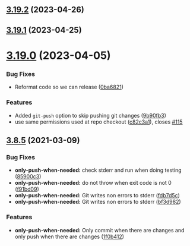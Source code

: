 ## [3.19.2](https://github.com/TriPSs/conventional-changelog-action/compare/v3.19.1...v3.19.2) (2023-04-26)



## [3.19.1](https://github.com/TriPSs/conventional-changelog-action/compare/v3.19.0...v3.19.1) (2023-04-25)



# [3.19.0](https://github.com/TriPSs/conventional-changelog-action/compare/v3.8.5...v3.19.0) (2023-04-05)


### Bug Fixes

* Reformat code so we can release ([0ba6821](https://github.com/TriPSs/conventional-changelog-action/commit/0ba68212f41940954beb406ee679b4e89c792a3a))


### Features

* Added `git-push` option to skip pushing git changes ([9b90fb3](https://github.com/TriPSs/conventional-changelog-action/commit/9b90fb3eeafcfac330320d99235c4462cd7c7614))
* use same permissions used at repo checkout ([c82c3a1](https://github.com/TriPSs/conventional-changelog-action/commit/c82c3a1b1de521412af47239e9d46a2c49e7c8c7)), closes [#115](https://github.com/TriPSs/conventional-changelog-action/issues/115)



## [3.8.5](https://github.com/TriPSs/conventional-changelog-action/compare/v3.9.0...v3.8.5) (2021-03-09)


### Bug Fixes

* **only-push-when-needed:** check stderr and run when doing testing ([85900c3](https://github.com/TriPSs/conventional-changelog-action/commit/85900c39187ecf75872823f2ab536dc3e430d8f9))
* **only-push-when-needed:** do not throw when exit code is not 0 ([f91bd09](https://github.com/TriPSs/conventional-changelog-action/commit/f91bd0951ab49f9a01bf7b7f4bac01c1b2427446))
* **only-push-when-needed:** Git writes non errors to stderr ([fdb7d5c](https://github.com/TriPSs/conventional-changelog-action/commit/fdb7d5c3590f1cc884fff08f1f82e9209e973363))
* **only-push-when-needed:** Git writes non errors to stderr ([bf3d982](https://github.com/TriPSs/conventional-changelog-action/commit/bf3d982685bec8b13ae7b631d0f31bd49d2ad0d5))


### Features

* **only-push-when-needed:** Only commit when there are changes and only push when there are changes ([1f0b412](https://github.com/TriPSs/conventional-changelog-action/commit/1f0b4123ca4c90d96e50fdccd02338f0b6936d34))



